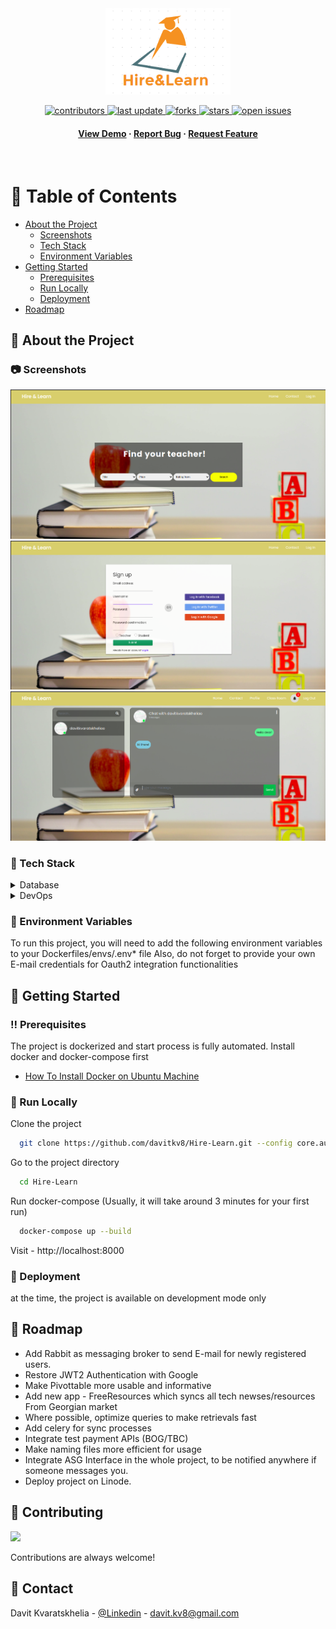 <!--
Hey, thanks for using the awesome-readme-template template.  
If you have any enhancements, then fork this project and create a pull request 
or just open an issue with the label "enhancement".

Don't forget to give this project a star for additional support ;)
Maybe you can mention me or this repo in the acknowledgements too
-->
<div align="center">

  <img src="blog/static/blog/images/logo.png" alt="logo" width="200" height="auto" />
  
  
<!-- Badges -->
<p>
  <a href="https://github.com/davitkv8/Hire-Learn/graphs/contributors">
    <img src="https://img.shields.io/github/contributors/davitkv8/Hire-Learn" alt="contributors" />
  </a>
  <a href="">
    <img src="https://img.shields.io/github/last-commit/davitkv8/Hire-Learn" alt="last update" />
  </a>
  <a href="https://github.com/davitkv8/Hire-Learn/network/members">
    <img src="https://img.shields.io/github/forks/davitkv8/Hire-Learn" alt="forks" />
  </a>
  <a href="https://github.com/davitkv8/Hire-Learn/stargazers">
    <img src="https://img.shields.io/github/stars/davitkv8/Hire-Learn" alt="stars" />
  </a>
  <a href="https://github.com/davitkv8/Hire-Learn/issues/">
    <img src="https://img.shields.io/github/issues/davitkv8/Hire-Learn" alt="open issues" />
  </a>
</p>
   
<h4>
    <a href="https://hirelearn.edu.space">View Demo</a>
  <span> · </span>
    <a href="https://github.com/davitkv8/Hire-Learn/issues/">Report Bug</a>
  <span> · </span>
    <a href="https://github.com/davitkv8/Hire-Learn/issues/">Request Feature</a>
  </h4>
</div>

<br />

<!-- Table of Contents -->
# :notebook_with_decorative_cover: Table of Contents

- [About the Project](#star2-about-the-project)
  * [Screenshots](#camera-screenshots)
  * [Tech Stack](#space_invader-tech-stack)
  * [Environment Variables](#key-environment-variables)
- [Getting Started](#toolbox-getting-started)
  * [Prerequisites](#bangbang-prerequisites)
  * [Run Locally](#running-run-locally)
  * [Deployment](#triangular_flag_on_post-deployment)
- [Roadmap](#compass-roadmap)

  

<!-- About the Project -->
## :star2: About the Project


<!-- Screenshots -->
### :camera: Screenshots

<div align="center"> 
  <img src="general_assets/main_page.png" alt="main_page" />
  <img src="general_assets/signup.png" alt="signup" />
  <img src="general_assets/asgi_chatroom.png" alt="asgi_chatroom" />
</div>


<!-- TechStack -->
### :space_invader: Tech Stack

<details>
<summary>Database</summary>
  <ul>
    <li><a href="https://www.postgresql.org/">PostgreSQL</a></li>
    <li><a href="https://redis.io/">Redis</a></li>
    <li><a href="https://www.mongodb.com/">MongoDB</a></li>
  </ul>
</details>

<details>
<summary>DevOps</summary>
  <ul>
    <li><a href="https://www.docker.com/">Docker</a></li>
  </ul>
</details>


<!-- Env Variables -->
### :key: Environment Variables

To run this project, you will need to add the following environment variables to your Dockerfiles/envs/.env* file
Also, do not forget to provide your own E-mail credentials for Oauth2 integration functionalities

<!-- Getting Started -->
## 	:toolbox: Getting Started

<!-- Prerequisites -->
### :bangbang: Prerequisites

The project is dockerized and start process is fully automated.
Install docker and docker-compose first

<ul>
<li>
<a 
href="https://www.digitalocean.com/community/tutorials/how-to-install-and-use-docker-compose-on-ubuntu-22-04">How To Install Docker on Ubuntu Machine
</a>
</li>
</ul>


<!-- Run Locally -->
### :running: Run Locally

Clone the project

```bash
  git clone https://github.com/davitkv8/Hire-Learn.git --config core.autocrlf=false
```

Go to the project directory

```bash
  cd Hire-Learn
```

Run docker-compose (Usually, it will take around 3 minutes for your first run)

```bash
  docker-compose up --build
```

Visit - http://localhost:8000


<!-- Deployment -->
### :triangular_flag_on_post: Deployment

at the time, the project is available on development mode only


<!-- Roadmap -->
## :compass: Roadmap

- Add Rabbit as messaging broker to send E-mail for newly registered users.
- Restore JWT2 Authentication with Google
- Make Pivottable more usable and informative 
- Add new app - FreeResources which syncs all tech newses/resources From Georgian market
- Where possible, optimize queries to make retrievals fast
- Add celery for sync processes
- Integrate test payment APIs (BOG/TBC)
- Make naming files more efficient for usage
- Integrate ASG Interface in the whole project, to be notified anywhere if someone messages you.
- Deploy project on Linode.



<!-- Contributing -->
## :wave: Contributing

<a href="https://github.com/davitkv8/Hire-Learn/graphs/contributors">
  <img src="https://contrib.rocks/image?repo=davitkv8/Hire-Learn" />
</a>


Contributions are always welcome!

<!-- Contact -->
## :handshake: Contact

Davit Kvaratskhelia - [@Linkedin](https://www.linkedin.com/in/davit-kvaratskhelia/) - davit.kv8@gmail.com

